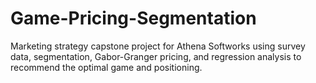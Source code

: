 # Game-Pricing-Segmentation
Marketing strategy capstone project for Athena Softworks using survey data, segmentation, Gabor-Granger pricing, and regression analysis to recommend the optimal game and positioning.
